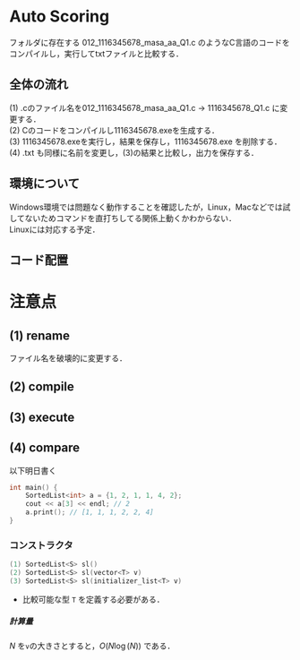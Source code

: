 # Auto Scoring
フォルダに存在する 012_1116345678_masa_aa_Q1.c のようなC言語のコードをコンパイルし，実行してtxtファイルと比較する．  
    
## 全体の流れ
(1) .cのファイル名を012_1116345678_masa_aa_Q1.c → 1116345678_Q1.c に変更する．  
(2) Cのコードをコンパイルし1116345678.exeを生成する．  
(3) 1116345678.exeを実行し，結果を保存し，1116345678.exe を削除する．  
(4) .txt も同様に名前を変更し，(3)の結果と比較し，出力を保存する．  
  
## 環境について
Windows環境では問題なく動作することを確認したが，Linux，Macなどでは試してないためコマンドを直打ちしてる関係上動くかわからない．  
Linuxには対応する予定．

## コード配置

# 注意点
## (1) rename
ファイル名を破壊的に変更する．

## (2) compile
## (3) execute
## (4) compare
以下明日書く
```cpp
int main() {
    SortedList<int> a = {1, 2, 1, 1, 4, 2};  
    cout << a[3] << endl; // 2  
    a.print(); // [1, 1, 1, 2, 2, 4]  
}
```
### コンストラクタ
```cpp
(1) SortedList<S> sl()
(2) SortedList<S> sl(vector<T> v)
(3) SortedList<S> sl(initializer_list<T> v)
``` 
* 比較可能な型 `T`
を定義する必要がある．

##### 計算量
$N$ を`v`の大きさとすると，$O(N\log(N))$ である．


